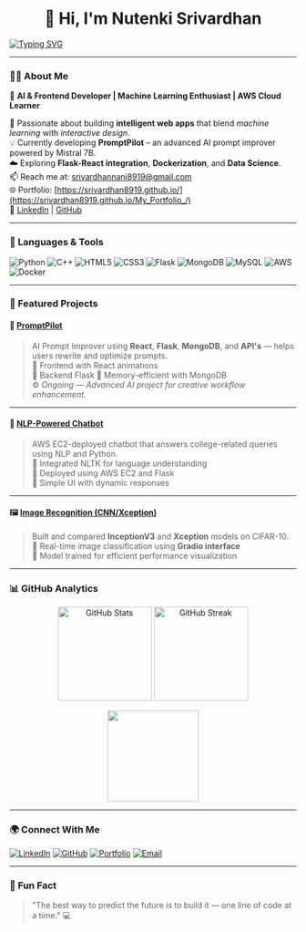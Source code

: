 <h1 align="center">👋 Hi, I'm Nutenki Srivardhan</h1>

<!-- Typing Animation -->
[![Typing SVG](https://readme-typing-svg.demolab.com?font=Fira+Code&pause=1000&color=00F7FF&width=435&lines=Hi+I'm+Nutenki+Srivardhan;AI+%26+Frontend+Developer;Machine+Learning+Enthusiast;Cloud+Learner+%7C+AWS+%7C+Docker)](https://git.io/typing-svg)

---

### 👨‍💻 About Me  
🚀 **AI & Frontend Developer | Machine Learning Enthusiast | AWS Cloud Learner**  

🎯 Passionate about building **intelligent web apps** that blend *machine learning* with *interactive design*.  
💡 Currently developing **PromptPilot** – an advanced AI prompt improver powered by Mistral 7B.  
☁️ Exploring **Flask-React integration**, **Dockerization**, and **Data Science**.  
📫 Reach me at: [srivardhannani8919@gmail.com](mailto:srivardhannani8919@gmail.com)  
🌐 Portfolio: [https://srivardhan8919.github.io/](https://srivardhan8919.github.io/My_Portfolio_/)  
🔗 [LinkedIn](www.linkedin.com/in/srivardhan-nutenki-207b55249) | [GitHub](https://github.com/srivardhan8919)

---

### 🧠 Languages & Tools  

![Python](https://img.shields.io/badge/Python-3776AB?style=for-the-badge&logo=python&logoColor=white)
![C++](https://img.shields.io/badge/C++-00599C?style=for-the-badge&logo=cplusplus&logoColor=white)
![HTML5](https://img.shields.io/badge/HTML5-E34F26?style=for-the-badge&logo=html5&logoColor=white)
![CSS3](https://img.shields.io/badge/CSS3-1572B6?style=for-the-badge&logo=css3&logoColor=white)
![Flask](https://img.shields.io/badge/Flask-000000?style=for-the-badge&logo=flask&logoColor=white)
![MongoDB](https://img.shields.io/badge/MongoDB-4EA94B?style=for-the-badge&logo=mongodb&logoColor=white)
![MySQL](https://img.shields.io/badge/MySQL-00758F?style=for-the-badge&logo=mysql&logoColor=white)
![AWS](https://img.shields.io/badge/AWS-FF9900?style=for-the-badge&logo=amazonaws&logoColor=white)
![Docker](https://img.shields.io/badge/Docker-2496ED?style=for-the-badge&logo=docker&logoColor=white)

---

### 💼 Featured Projects  

#### 🧠 [PromptPilot](https://prompt-pilot-frontend-eta.vercel.app/)
> AI Prompt Improver using **React**, **Flask**, **MongoDB**, and **API's** — helps users rewrite and optimize prompts.  
🔹 Frontend with React animations  
🔹 Backend Flask
🔹 Memory-efficient with MongoDB  
⚙️ *Ongoing — Advanced AI project for creative workflow enhancement.*

---

#### 🤖 [NLP-Powered Chatbot](https://nlp-chat-bot.onrender.com/)
> AWS EC2-deployed chatbot that answers college-related queries using NLP and Python.  
🔹 Integrated NLTK for language understanding  
🔹 Deployed using AWS EC2 and Flask  
🔹 Simple UI with dynamic responses  

---

#### 🖼️ [Image Recognition (CNN/Xception)](https://github.com/srivardhan8919/image-recognition-inception-xception-gradio)
> Built and compared **InceptionV3** and **Xception** models on CIFAR-10.  
🔹 Real-time image classification using **Gradio interface**  
🔹 Model trained for efficient performance visualization  

---

### 📊 GitHub Analytics  

<p align="center">
  <img src="https://github-readme-stats.vercel.app/api?username=srivardhan8919&show_icons=true&theme=radical" alt="GitHub Stats" height="165" />
  <img src="https://github-readme-streak-stats.herokuapp.com?user=srivardhan8919&theme=radical&hide_border=false" alt="GitHub Streak" height="165" />
</p>

<p align="center">
  <img src="https://github-readme-stats.vercel.app/api/top-langs/?username=srivardhan8919&layout=compact&theme=radical" height="160"/>
</p>

---

### 🌍 Connect With Me  

[![LinkedIn](https://img.shields.io/badge/LinkedIn-0077B5?style=for-the-badge&logo=linkedin)](www.linkedin.com/in/srivardhan-nutenki-207b55249)
[![GitHub](https://img.shields.io/badge/GitHub-100000?style=for-the-badge&logo=github&logoColor=white)](https://github.com/srivardhan8919)
[![Portfolio](https://img.shields.io/badge/Portfolio-000000?style=for-the-badge&logo=google-chrome&logoColor=white)](https://srivardhan8919.github.io/My_Portfolio_/)
[![Email](https://img.shields.io/badge/Email-D14836?style=for-the-badge&logo=gmail&logoColor=white)](mailto:srivardhannani8919@gmail.com)

---

### 🧩 Fun Fact  
> "The best way to predict the future is to build it — one line of code at a time." 💻
